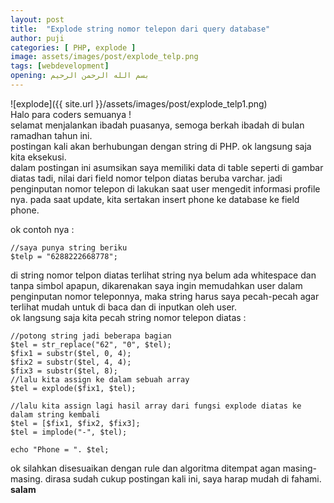 ```yaml
---
layout: post
title:  "Explode string nomor telepon dari query database"
author: puji
categories: [ PHP, explode ]
image: assets/images/post/explode_telp.png
tags: [webdevelopment]
opening: بسم الله الرحمن الرحيم
---  
```

![explode]({{ site.url }}/assets/images/post/explode_telp1.png)  
Halo para coders semuanya !  
selamat menjalankan ibadah puasanya, semoga berkah ibadah di bulan ramadhan tahun ini.  
postingan kali akan berhubungan dengan string di PHP. ok langsung saja kita eksekusi.  
dalam postingan ini asumsikan saya memiliki data di table seperti di gambar diatas tadi, nilai dari field nomor telpon diatas beruba varchar. jadi penginputan nomor telepon di lakukan saat user mengedit informasi profile nya. pada saat update, kita sertakan insert phone ke database ke field phone.  

ok contoh nya : 
```
//saya punya string beriku 
$telp = "6288222668778";
``` 
di string nomor telpon diatas terlihat string nya belum ada whitespace dan tanpa simbol apapun, dikarenakan saya ingin memudahkan user dalam penginputan nomor teleponnya, maka string harus saya pecah-pecah agar terlihat mudah untuk di baca dan di inputkan oleh user.  
ok langsung saja kita pecah string nomor telepon diatas :  

```
//potong string jadi beberapa bagian
$tel = str_replace("62", "0", $tel);
$fix1 = substr($tel, 0, 4);
$fix2 = substr($tel, 4, 4);
$fix3 = substr($tel, 8);
//lalu kita assign ke dalam sebuah array
$tel = explode($fix1, $tel);

//lalu kita assign lagi hasil array dari fungsi explode diatas ke dalam string kembali
$tel = [$fix1, $fix2, $fix3];
$tel = implode("-", $tel);

echo "Phone = ". $tel;
```

ok silahkan disesuaikan dengan rule dan algoritma ditempat agan masing-masing. dirasa sudah cukup postingan kali ini, saya harap mudah di fahami. 
**salam** 




